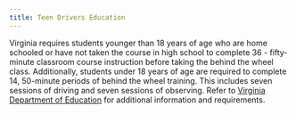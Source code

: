 ```yaml
---
title: Teen Drivers Education
---
```

Virginia requires students younger than 18 years of age who are home schooled or have not taken the course in high school to complete 36 - fifty-minute classroom course instruction before taking the behind the wheel class. Additionally, students under 18 years of age are required to complete 14, 50-minute periods of behind the wheel training. This includes seven sessions of driving and seven sessions of observing. Refer to [Virginia Department of Education](http://www.doe.virginia.gov/instruction/driver_education/index.shtml) for additional information and requirements.